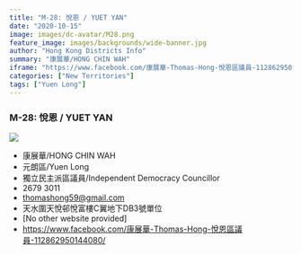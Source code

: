 ```yaml
---
title: "M-28: 悅恩 / YUET YAN"
date: "2020-10-15"
image: images/dc-avatar/M28.png
feature_image: images/backgrounds/wide-banner.jpg
author: "Hong Kong Districts Info"
summary: "康展華/HONG CHIN WAH"
iframe: "https://www.facebook.com/康展華-Thomas-Hong-悅恩區議員-112862950144080/"
categories: ["New Territories"]
tags: ["Yuen Long"]
---
```


### M-28: 悅恩 / YUET YAN  
![](/images/dc-avatar/M28.png)  

 - 康展華/HONG CHIN WAH  
 - 元朗區/Yuen Long  
 - 獨立民主派區議員/Independent Democracy Councillor  
 - 2679 3011  
 - thomashong59@gmail.com  
 - 天水圍天悅邨悅富樓C翼地下DB3號單位  
 - [No other website provided]  
 - https://www.facebook.com/康展華-Thomas-Hong-悅恩區議員-112862950144080/
